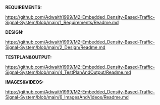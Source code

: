 **REQUIREMENTS:**

https://github.com/Adwaith1999/M2-Embedded_Density-Based-Traffic-Signal-System/blob/main/1_Requirements/Readme.md

**DESIGN:**

https://github.com/Adwaith1999/M2-Embedded_Density-Based-Traffic-Signal-System/blob/main/2_Design/Readme.md

**TESTPLAN&OUTPUT:**

https://github.com/Adwaith1999/M2-Embedded_Density-Based-Traffic-Signal-System/blob/main/4_TestPlanAndOutput/Readme.md

**IMAGES&VIDEOS:**

https://github.com/Adwaith1999/M2-Embedded_Density-Based-Traffic-Signal-System/blob/main/6_ImagesAndVideos/Readme.md

